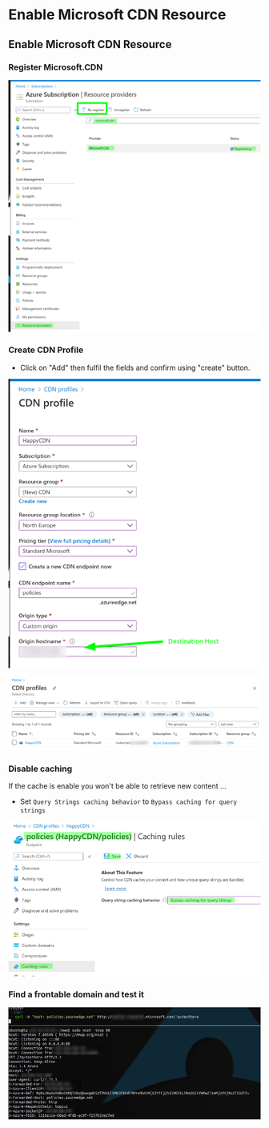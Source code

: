 # Enable Microsoft CDN Resource

## Enable Microsoft CDN Resource

### Register Microsoft.CDN&#x20;

![](<../../../../.gitbook/assets/image (263).png>)

### Create CDN Profile

* Click on "Add" then fulfil the fields and confirm using "create" button.

![](<../../../../.gitbook/assets/image (122).png>)

![](<../../../../.gitbook/assets/image (300).png>)

### Disable caching

If the cache is enable you won't be able to retrieve new content ...

* Set `Query Strings caching behavior` to `Bypass caching for query strings`

![](<../../../../.gitbook/assets/image (160).png>)

### Find a frontable domain and test it

![](<../../../../.gitbook/assets/image (41).png>)

